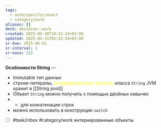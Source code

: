 ```yaml
---
tags:
  - note/specific/exact
  - category/work
aliases: []
deck: obsidian::work
created: 2025-05-30T19:31:34+03:00
updated: 2025-05-31T03:52:54+03:00
sr-due: 2025-06-01
sr-interval: 1
sr-ease: 232
---
```


**Особенности String**
—
- Immutable тип данных
- строки-литералы, <font color="#ffff00">интернированные объекты</font> класса `String` JVM хранит в [[String pool]]
- Объект `String` можно получить с помощью двойных кавычек
- + для конкатенации строк
- можно использовать в конструкции `switch`

- [ ] #task/inbox #category/work интернированные объекты
